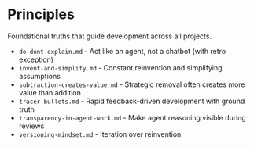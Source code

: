 # Principles

Foundational truths that guide development across all projects.

- `do-dont-explain.md` - Act like an agent, not a chatbot (with retro exception)
- `invent-and-simplify.md` - Constant reinvention and simplifying assumptions
- `subtraction-creates-value.md` - Strategic removal often creates more value than addition
- `tracer-bullets.md` - Rapid feedback-driven development with ground truth
- `transparency-in-agent-work.md` - Make agent reasoning visible during reviews
- `versioning-mindset.md` - Iteration over reinvention
